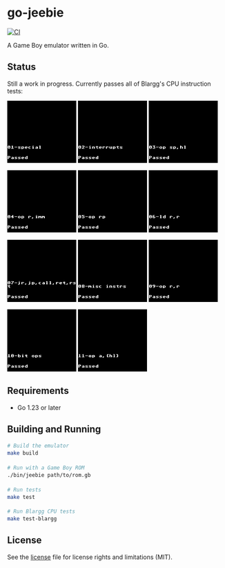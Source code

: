 # go-jeebie

[![CI](https://github.com/valerio/go-jeebie/workflows/CI/badge.svg)](https://github.com/valerio/go-jeebie/actions)

A Game Boy emulator written in Go.

## Status

Still a work in progress. Currently passes all of Blargg's CPU instruction tests:

![Blargg Tests](test/blargg/testdata/snapshots/01-special.png) ![Blargg Tests](test/blargg/testdata/snapshots/02-interrupts.png) ![Blargg Tests](test/blargg/testdata/snapshots/03-op%20sp,hl.png)

![Blargg Tests](test/blargg/testdata/snapshots/04-op%20r,imm.png) ![Blargg Tests](test/blargg/testdata/snapshots/05-op%20rp.png) ![Blargg Tests](test/blargg/testdata/snapshots/06-ld%20r,r.png)

![Blargg Tests](test/blargg/testdata/snapshots/07-jr,jp,call,ret,rst.png) ![Blargg Tests](test/blargg/testdata/snapshots/08-misc%20instrs.png) ![Blargg Tests](test/blargg/testdata/snapshots/09-op%20r,r.png)

![Blargg Tests](test/blargg/testdata/snapshots/10-bit%20ops.png) ![Blargg Tests](test/blargg/testdata/snapshots/11-op%20a,(hl).png)

## Requirements

- Go 1.23 or later

## Building and Running

```bash
# Build the emulator
make build

# Run with a Game Boy ROM
./bin/jeebie path/to/rom.gb

# Run tests
make test

# Run Blargg CPU tests
make test-blargg
```

## License

See the [license](./LICENSE.md) file for license rights and limitations (MIT).